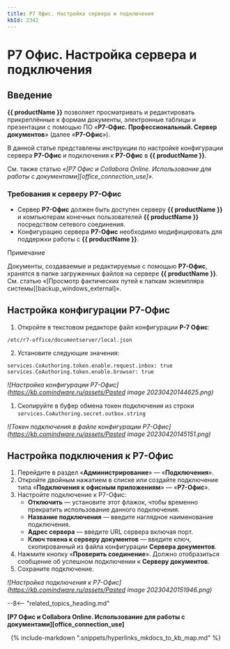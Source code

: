 ```yaml
---
title: Р7 Офис. Настройка сервера и подключения
kbId: 2342
---
```


# Р7 Офис. Настройка сервера и подключения

## Введение

**{{ productName }}** позволяет просматривать и редактировать прикреплённые к формам документы, электронные таблицы и презентации с помощью ПО «**Р7-Офис. Профессиональный. Сервер документов**» (далее «**Р7-Офис**»).

В данной статье представлены инструкции по настройке конфигурации сервера **Р7-Офис** и подключения к **Р7-Офис** в **{{ productName }}**.

См. также статью *«[Р7 Офис и Collabora Online. Использование для работы с документами][office_connection_use]».*

### Требования к серверу Р7-Офис

- Сервер **Р7-Офис** должен быть доступен серверу **{{ productName }}** и компьютерам конечных пользователей **{{ productName }}** посредством сетевого соединения.
- Конфигурацию сервера **Р7-Офис** необходимо модифицировать для поддержки работы с **{{ productName }}**.

Примечание

Документы, создаваемые и редактируемые с помощью **Р7-Офис**, хранятся в папке загруженных файлов на сервере **{{ productName }}**. См. статью «[Просмотр фактических путей к папкам экземпляра системы][backup_windows_external]».

## Настройка конфигурации Р7-Офис

1. Откройте в текстовом редакторе файл конфигурации **Р-7 Офис**:   

```
/etc/r7-office/documentserver/local.json
```
2. Установите следующие значения:   

```
services.CoAuthoring.token.enable.request.inbox: true   
services.CoAuthoring.token.enable.browser: true
```

_![Настройка конфигурации Р7-Офис](https://kb.comindware.ru/assets/Pasted image 20230420144625.png)_

1. Скопируйте в буфер обмена токен подключения из строки `services.CoAuthoring.secret.outbox.string`

_![Токен подключения в файле конфигурации Р7-Офис](https://kb.comindware.ru/assets/Pasted image 20230420145151.png)_

## Настройка подключения к Р7-Офис

1. Перейдите в раздел «**Администрирование**» — «**Подключения**».
2. Откройте двойным нажатием в списке или создайте подключение типа «**Подключения к офисным приложениям**» — «**Р7-Офис**».
3. Настройте подключение к Р7-Офис:
    - **Отключить** — установите этот флажок, чтобы временно прекратить использование данного подключения.
    - **Название подключения** — введите наглядное наименование подключения.
    - **Адрес сервера** — введите URL сервера включая порт.
    - **Ключ токена к серверу документов** — введите ключ, скопированный из файла конфигурации **Сервера документов**.
4. Нажмите кнопку «**Проверить соединение**». Должно отобразиться сообщение об успешном подключении к **Серверу документов**.
5. Сохраните подключение.

_![Настройка подключения к Р7-Офис](https://kb.comindware.ru/assets/Pasted image 20230420151946.png)_

--8<-- "related_topics_heading.md"

**[Р7 Офис и Collabora Online. Использование для работы с документами][office_connection_use]**



 
{% include-markdown ".snippets/hyperlinks_mkdocs_to_kb_map.md" %}
